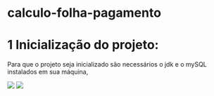 # calculo-folha-pagamento

# 1 Inicialização do projeto:

Para que o projeto seja inicializado são necessários o jdk e o mySQL instalados em sua máquina, 

<img src = "https://img.shields.io/badge/Java-ED8B00?style=for-the-badge&logo=openjdk&logoColor=white" /> <img src = "https://img.shields.io/badge/MySQL-00000F?style=for-the-badge&logo=mysql&logoColor=white" />
